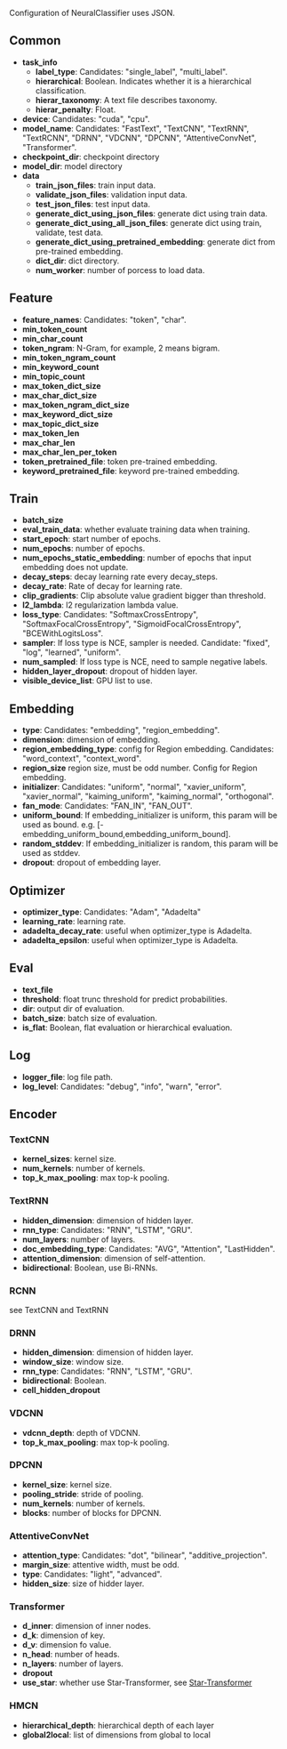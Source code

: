 Configuration of NeuralClassifier uses JSON.

## Common

* **task\_info**
    * **label_type**:  Candidates: "single_label", "multi_label".
    * **hierarchical**: Boolean. Indicates whether it is a hierarchical classification.
    * **hierar_taxonomy**: A text file describes taxonomy. 
    * **hierar_penalty**: Float.
* **device**: Candidates: "cuda", "cpu".
* **model\_name**: Candidates: "FastText", "TextCNN", "TextRNN", "TextRCNN", "DRNN", "VDCNN", "DPCNN", "AttentiveConvNet", "Transformer".
* **checkpoint\_dir**: checkpoint directory
* **model\_dir**: model directory
* **data**
    * **train\_json\_files**: train input data.
    * **validate\_json\_files**: validation input data.
    * **test\_json\_files**: test input data.
    * **generate\_dict\_using\_json\_files**: generate dict using train data.
    * **generate\_dict\_using\_all\_json\_files**: generate dict using train, validate, test data.
    * **generate\_dict\_using\_pretrained\_embedding**: generate dict from pre-trained embedding.
    * **dict\_dir**: dict directory.
    * **num\_worker**: number of porcess to load data.


## Feature

* **feature\_names**: Candidates: "token", "char".
* **min\_token\_count**
* **min\_char\_count**
* **token\_ngram**: N-Gram, for example, 2 means bigram. 
* **min\_token\_ngram\_count**
* **min\_keyword\_count**
* **min\_topic\_count**
* **max\_token\_dict\_size**
* **max\_char\_dict\_size**
* **max\_token\_ngram\_dict\_size**
* **max\_keyword\_dict\_size**
* **max\_topic\_dict\_size**
* **max\_token\_len**
* **max\_char\_len**
* **max\_char\_len\_per\_token**
* **token\_pretrained\_file**: token pre-trained embedding.
* **keyword\_pretrained\_file**: keyword pre-trained embedding.


## Train

* **batch\_size**
* **eval\_train\_data**: whether evaluate training data when training.
* **start\_epoch**: start number of epochs.
* **num\_epochs**: number of epochs.
* **num\_epochs\_static\_embedding**: number of epochs that input embedding does not update.
* **decay\_steps**: decay learning rate every decay\_steps.
* **decay\_rate**: Rate of decay for learning rate.
* **clip\_gradients**: Clip absolute value gradient bigger than threshold.
* **l2\_lambda**: l2 regularization lambda value.
* **loss\_type**: Candidates: "SoftmaxCrossEntropy", "SoftmaxFocalCrossEntropy", "SigmoidFocalCrossEntropy", "BCEWithLogitsLoss".
* **sampler**: If loss type is NCE, sampler is needed. Candidate: "fixed", "log", "learned", "uniform".
* **num\_sampled**: If loss type is NCE, need to sample negative labels.
* **hidden\_layer\_dropout**: dropout of hidden layer.
* **visible\_device\_list**: GPU list to use.


## Embedding

* **type**: Candidates: "embedding", "region_embedding".
* **dimension**: dimension of embedding.
* **region\_embedding\_type**: config for Region embedding. Candidates: "word\_context", "context\_word".
* **region_size** region size, must be odd number. Config for Region embedding.
* **initializer**: Candidates: "uniform", "normal", "xavier\_uniform", "xavier\_normal", "kaiming\_uniform", "kaiming\_normal", "orthogonal".
* **fan\_mode**: Candidates: "FAN\_IN", "FAN\_OUT".
* **uniform\_bound**: If embedding_initializer is uniform, this param will be used as bound. e.g. [-embedding\_uniform\_bound,embedding\_uniform\_bound].
* **random\_stddev**: If embedding_initializer is random, this param will be used as stddev.
* **dropout**: dropout of embedding layer.


## Optimizer

* **optimizer\_type**: Candidates: "Adam", "Adadelta"
* **learning\_rate**: learning rate.
* **adadelta\_decay\_rate**: useful when optimizer\_type is Adadelta.
* **adadelta\_epsilon**: useful when optimizer\_type is Adadelta.


## Eval

* **text\_file**
* **threshold**: float trunc threshold for predict probabilities.
* **dir**: output dir of evaluation.
* **batch\_size**: batch size of evaluation.
* **is\_flat**: Boolean, flat evaluation or hierarchical evaluation.


## Log

* **logger\_file**: log file path.
* **log\_level**: Candidates: "debug", "info", "warn", "error".


## Encoder

### TextCNN

* **kernel\_sizes**: kernel size.
* **num\_kernels**: number of kernels.
* **top\_k\_max\_pooling**: max top-k pooling.

### TextRNN

* **hidden\_dimension**: dimension of hidden layer.
* **rnn\_type**: Candidates: "RNN", "LSTM", "GRU".
* **num\_layers**: number of layers.
* **doc\_embedding\_type**: Candidates: "AVG", "Attention", "LastHidden".
* **attention\_dimension**: dimension of self-attention.
* **bidirectional**: Boolean, use Bi-RNNs.

### RCNN

see TextCNN and TextRNN

### DRNN

* **hidden\_dimension**: dimension of hidden layer.
* **window\_size**: window size.
* **rnn\_type**: Candidates: "RNN", "LSTM", "GRU".
* **bidirectional**: Boolean.
* **cell\_hidden\_dropout**

### VDCNN

* **vdcnn\_depth**: depth of VDCNN.
* **top\_k\_max\_pooling**: max top-k pooling.

### DPCNN

* **kernel\_size**: kernel size.
* **pooling\_stride**: stride of pooling.
* **num\_kernels**: number of kernels.
* **blocks**: number of blocks for DPCNN.

### AttentiveConvNet

* **attention\_type**: Candidates: "dot", "bilinear", "additive_projection".
* **margin\_size**: attentive width, must be odd.
* **type**:  Candidates: "light", "advanced".
* **hidden\_size**: size of hidder layer.

### Transformer

* **d\_inner**: dimension of inner nodes.
* **d\_k**: dimension of key.
* **d\_v**: dimension fo value.
* **n\_head**: number of heads.
* **n\_layers**: number of layers.
* **dropout**
* **use\_star**: whether use Star-Transformer, see [Star-Transformer](https://arxiv.org/pdf/1902.09113v2.pdf "Star-Transformer") 

### HMCN 
* **hierarchical_depth**: hierarchical depth of each layer
* **global2local**: list of dimensions from global to local
